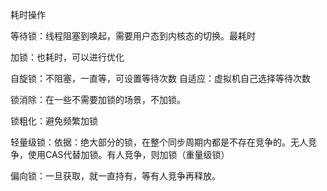 耗时操作

等待锁：线程阻塞到唤起，需要用户态到内核态的切换。最耗时

加锁：也耗时，可以进行优化

自旋锁：不阻塞，一直等，可设置等待次数
自适应：虚拟机自己选择等待次数

锁消除：在一些不需要加锁的场景，不加锁。

锁粗化：避免频繁加锁

轻量级锁：依据：绝大部分的锁，在整个同步周期内都是不存在竞争的。无人竞争，使用CAS代替加锁。有人竞争，则加锁（重量级锁）

偏向锁：一旦获取，就一直持有，等有人竞争再释放。
